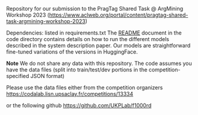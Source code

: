 Repository for our submission to the PragTag Shared Task @ ArgMining Workshop 2023 
(https://www.aclweb.org/portal/content/pragtag-shared-task-argmining-workshop-2023)

Dependencies: listed in requirements.txt
The <a href="https://github.com/NUS-IDS/PragTag2023/blob/main/code/README.md">README</a> document in the code directory 
contains details on how to run the different models described in the system description paper.
Our models are straightforward fine-tuned variations of the versions in HuggingFace.

**Note** We do not share any data with this repository. The code assumes you have the data files 
(split into train/test/dev portions in the competition-specified JSON format)

Please use the data files either from the competition organizers
https://codalab.lisn.upsaclay.fr/competitions/13334

or the following github
https://github.com/UKPLab/f1000rd


